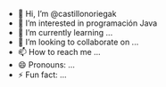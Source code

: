 - 👋 Hi, I’m @castillonoriegak
- 👀 I’m interested in programación Java
- 🌱 I’m currently learning ...
- 💞️ I’m looking to collaborate on ...
- 📫 How to reach me ...
- 😄 Pronouns: ...
- ⚡ Fun fact: ...

<!---
castillonoriegak/castillonoriegak is a ✨ special ✨ repository because its `README.md` (this file) appears on your GitHub profile.
You can click the Preview link to take a look at your changes.
--->
